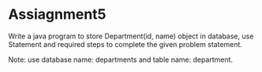 # Assiagnment5


Write a java program to store  Department(id, name) object in database, use Statement and required steps to complete the given problem statement.
 
Note: use database name: departments and table name: department.
